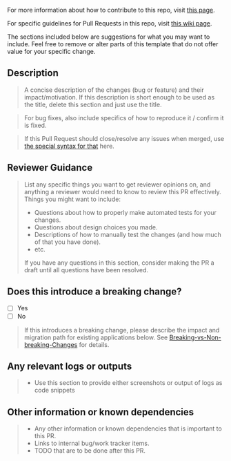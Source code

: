 For more information about how to contribute to this repo, visit [this page](https://github.com/microsoft/FluidFramework/blob/main/CONTRIBUTING.md).

For specific guidelines for Pull Requests in this repo, visit [this wiki page](https://github.com/microsoft/FluidFramework/wiki/PR-Guidelines#guidelines).

The sections included below are suggestions for what you may want to include.
Feel free to remove or alter parts of this template that do not offer value for your specific change.

## Description

> A concise description of the changes (bug or feature) and their impact/motivation.
> If this description is short enough to be used as the title, delete this section and just use the title.

> For bug fixes, also include specifics of how to reproduce it / confirm it is fixed.

> If this Pull Request should close/resolve any issues when merged, use [the special syntax for that](https://docs.github.com/en/issues/tracking-your-work-with-issues/linking-a-pull-request-to-an-issue#linking-a-pull-request-to-an-issue-using-a-keyword) here.

## Reviewer Guidance

> List any specific things you want to get reviewer opinions on, and anything a reviewer would need to know to review this PR effectively.
> Things you might want to include:
>
> -   Questions about how to properly make automated tests for your changes.
> -   Questions about design choices you made.
> -   Descriptions of how to manually test the changes (and how much of that you have done).
> -   etc.
>
> If you have any questions in this section, consider making the PR a draft until all questions have been resolved.

## Does this introduce a breaking change?

-   [ ] Yes
-   [ ] No

> If this introduces a breaking change, please describe the impact and migration path for existing applications below.
> See [Breaking-vs-Non-breaking-Changes](https://github.com/microsoft/FluidFramework/wiki/Breaking-vs-Non-breaking-Changes) for details.

## Any relevant logs or outputs

> -   Use this section to provide either screenshots or output of logs as code snippets

## Other information or known dependencies

> -   Any other information or known dependencies that is important to this PR.
> -   Links to internal bug/work tracker items.
> -   TODO that are to be done after this PR.
